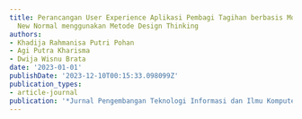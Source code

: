 ```yaml
---
title: Perancangan User Experience Aplikasi Pembagi Tagihan berbasis Mobile di Era
  New Normal menggunakan Metode Design Thinking
authors:
- Khadija Rahmanisa Putri Pohan
- Agi Putra Kharisma
- Dwija Wisnu Brata
date: '2023-01-01'
publishDate: '2023-12-10T00:15:33.098099Z'
publication_types:
- article-journal
publication: '*Jurnal Pengembangan Teknologi Informasi dan Ilmu Komputer*'
---
```

